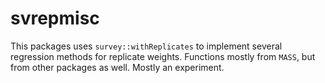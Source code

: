 # svrepmisc

This packages uses `survey::withReplicates` to implement several regression methods for replicate weights. Functions mostly from `MASS`, but from other packages as well. Mostly an experiment.
